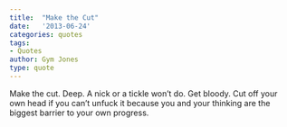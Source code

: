 ```yaml
---
title:  "Make the Cut"
date:   '2013-06-24'
categories: quotes
tags:
- Quotes
author: Gym Jones
type: quote
---
```


Make the cut. Deep. A nick or a tickle won’t do. Get bloody. Cut off your own head if you can’t unfuck it because you and your thinking are the biggest barrier to your own progress.

